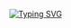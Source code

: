 <!-- # Hi there 👋 -->

[![Typing SVG](https://readme-typing-svg.demolab.com?font=Fira+Code&size=27&pause=1000&color=21F7A0&center=true&width=435&lines=%E1%9A%B1%E1%9A%A8%E1%9A%B7%E1%9A%BE%E1%9A%A8%E1%9A%B1%E1%9B%96%E1%9A%B2%E1%9B%AB%E1%9B%81%E1%9B%8A%E1%9B%AB%E1%9A%B2%E1%9B%9F%E1%9B%97%E1%9B%81%E1%9B%9C;%E1%9A%A8%E1%9A%B1%E1%9B%96%E1%9B%AB%E1%9B%83%E1%9B%9F%E1%9A%A2%E1%9B%AB%E1%9A%B2%E1%9A%A8%E1%9B%9A%E1%9B%97%E1%9B%AB%E1%9A%A8%E1%9A%BE%E1%9B%9E%E1%9B%AB%E1%9A%B1%E1%9B%96%E1%9A%A8%E1%9B%8A%E1%9B%9F%E1%9A%BE%E1%9A%A8%E1%9B%92%E1%9B%9A%E1%9B%96%E1%9B%AB%E1%9B%88%E1%9B%96%E1%9A%B1%E1%9B%8A%E1%9B%9F%E1%9A%BE)](https://git.io/typing-svg)

<!-- ## Who i am?
```py
from Universe.Earth import Human

class Shahriaarrr(Human):
    full_name = "Shahriar Ghasempour"
    age = 20
    education = "BS student in Computer Engineering"

    programming_lang = ["python", "C", "java"]
    frameworks = ["Django", "Django REST", "Flask"]

    Favorites = [
        "computer",
        "programming", 
        "book", 
        "writting",
        "music produce",
    ]
    Learning = [
        "Computer Engineering",
        "Django",
    ]
    working_on = ["company projects", "django course"]

```

[![shahriaarrr's GitHub stats](https://github-readme-stats.vercel.app/api?username=shahriaarrr&hide=prs&custom_title=My%20Github%20Stat's&show_icons=true&theme=tokyonight&border_radius=10&hide_border=true&bg_color=15,0d1117,1a1b26)](https://github.com/shahriaarrr)


[![Top Langs](https://github-readme-stats.vercel.app/api/top-langs/?username=shahriaarrr&hide=Vim+Script,Vim+Snippet,C&theme=tokyonight&hide_border=true&border_radius=10&bg_color=15,0d1117,1a1b26&show_icons=true&layout=compact)](https://github.com/shahriaarrr)

-->
